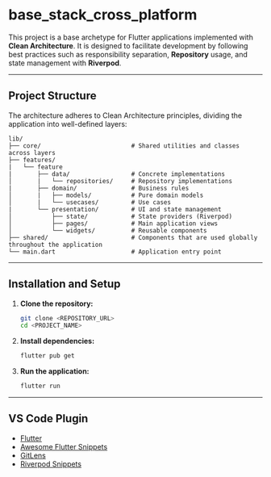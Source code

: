 # base_stack_cross_platform

This project is a base archetype for Flutter applications implemented with **Clean Architecture**. It is designed to facilitate development by following best practices such as responsibility separation, **Repository** usage, and state management with **Riverpod**.

---

## **Project Structure**

The architecture adheres to Clean Architecture principles, dividing the application into well-defined layers:

```
lib/
├── core/                         # Shared utilities and classes across layers
├── features/
|   └── feature
|       ├── data/                 # Concrete implementations
│       |   └── repositories/     # Repository implementations
|       ├── domain/               # Business rules
│       |   ├── models/           # Pure domain models
│       |   └── usecases/         # Use cases
|       └── presentation/         # UI and state management
│           ├── state/            # State providers (Riverpod)
│           ├── pages/            # Main application views
│           └── widgets/          # Reusable components
├── shared/                       # Components that are used globally throughout the application
└── main.dart                     # Application entry point
```

---

## **Installation and Setup**

1. **Clone the repository:**

   ```bash
   git clone <REPOSITORY_URL>
   cd <PROJECT_NAME>
   ```

2. **Install dependencies:**

   ```bash
   flutter pub get
   ```

4. **Run the application:**

   ```bash
   flutter run
   ```

---
## **VS Code Plugin**

- [Flutter](https://marketplace.visualstudio.com/items?itemName=Dart-Code.flutter)
- [Awesome Flutter Snippets](https://marketplace.visualstudio.com/items?itemName=Nash.awesome-flutter-snippets)
- [GitLens](https://marketplace.visualstudio.com/items?itemName=eamodio.gitlens)
- [Riverpod Snippets](https://marketplace.visualstudio.com/items?itemName=robert-brunhage.flutter-riverpod-snippets)
